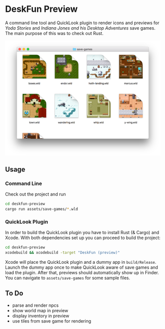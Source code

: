 # DeskFun Preview

A command line tool and QuickLook plugin to render icons and previews for _Yoda Stories_ and _Indiana Jones and his Desktop Adventures_ save games.
The main purpose of this was to check out Rust.

![Screenshot of a directory containing various save games](screenshot.png)

## Usage

### Command Line
Check out the project and run

```sh
cd deskfun-preview
cargo run assets/save-games/*.wld
```

### QuickLook Plugin

In order to build the QuickLook plugin you have to install Rust (& Cargo) and Xcode.
With both dependencies set up you can proceed to build the project:

```bash
cd deskfun-preview
xcodebuild && xcodebuild -target "DeskFun (preview)"
```
Xcode will place the QuickLook plugin and a dummy app in `build/Release`. Launch the dummy app once to make QuickLook aware of save games and load the plugin. After that, previews should automatically show up in Finder. You can navigate to `assets/save-games` for some sample files.

## To Do

-   parse and render npcs
-   show world map in preview
-   display inventory in preview
-   use tiles from save game for rendering
